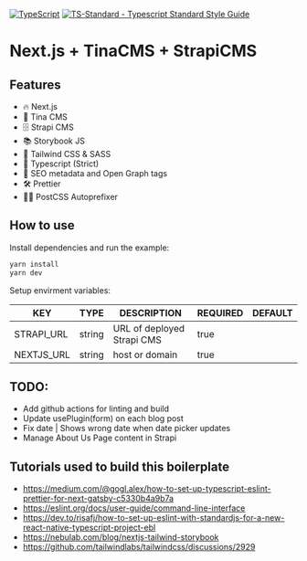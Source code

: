 [![TypeScript](https://img.shields.io/badge/%3C%2F%3E-TypeScript-%230074c1.svg)](http://www.typescriptlang.org/)
[![TS-Standard - Typescript Standard Style Guide](https://badgen.net/badge/code%20style/ts-standard/blue?icon=typescript)](https://github.com/standard/ts-standard)

# Next.js + TinaCMS + StrapiCMS

## Features
- 🔥 Next.js
- 🦙 Tina CMS
- 🗄 Strapi CMS
- 📚 Storybook JS
- 🎨 Tailwind CSS & SASS
- 🎉 Typescript (Strict)
- 🤖 SEO metadata and Open Graph tags
- 🛠 Prettier
- 💅🏼 PostCSS Autoprefixer

## How to use

Install dependencies and run the example:

```bash
yarn install
yarn dev
```
Setup envirment variables:

| KEY | TYPE | DESCRIPTION | REQUIRED | DEFAULT
| ------ | ------ | ------ | ------------- | ----
| STRAPI_URL  | string | URL of deployed Strapi CMS | true | 
| NEXTJS_URL  | string | host or domain | true |


## TODO: 

- Add github actions for linting and build
- Update usePlugin(form) on each blog post
- Fix date | Shows wrong date when date picker updates
- Manage About Us Page content in Strapi


## Tutorials used to build this boilerplate
- https://medium.com/@gogl.alex/how-to-set-up-typescript-eslint-prettier-for-next-gatsby-c5330b4a9b7a
- https://eslint.org/docs/user-guide/command-line-interface
- https://dev.to/risafj/how-to-set-up-eslint-with-standardjs-for-a-new-react-native-typescript-project-ebl
- https://nebulab.com/blog/nextjs-tailwind-storybook
- https://github.com/tailwindlabs/tailwindcss/discussions/2929